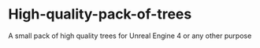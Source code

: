 # High-quality-pack-of-trees
A small pack of high quality trees for Unreal Engine 4 or any other purpose
